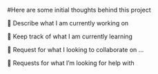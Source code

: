 #Here are some initial thoughts behind this project

🔭 Describe what I am  currently working on 

🌱 Keep track of what I am currently learning 

👯 Request for what I  looking to collaborate on …

🤔 Requests for what I’m looking for help with 



